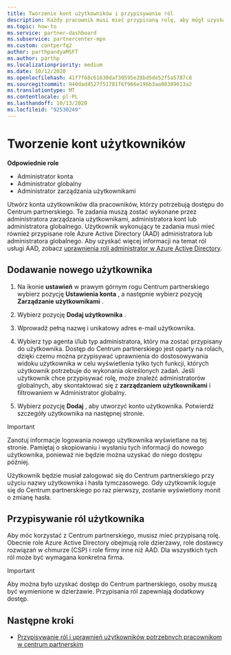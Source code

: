 ```yaml
---
title: Tworzenie kont użytkowników i przypisywanie ról
description: Każdy pracownik musi mieć przypisaną rolę, aby mógł uzyskać dostęp do Centrum partnerskiego. Dowiedz się, jak tworzyć konta użytkowników, przypisywać role i ustawiać uprawnienia.
ms.topic: how-to
ms.service: partner-dashboard
ms.subservice: partnercenter-mpn
ms.custom: contperfq2
author: parthpandyaMSFT
ms.author: parthp
ms.localizationpriority: medium
ms.date: 10/12/2020
ms.openlocfilehash: 41f7f68c61630daf30595e28bd5de52f5a5787c8
ms.sourcegitcommit: 940dad4527f51781f6f966e196b3aa08389613a2
ms.translationtype: MT
ms.contentlocale: pl-PL
ms.lasthandoff: 10/13/2020
ms.locfileid: "92530249"
---
```

# <a name="create-user-accounts"></a>Tworzenie kont użytkowników  

**Odpowiednie role**

- Administrator konta
- Administrator globalny
- Administrator zarządzania użytkownikami

Utwórz konta użytkowników dla pracowników, którzy potrzebują dostępu do Centrum partnerskiego. Te zadania muszą zostać wykonane przez administratora zarządzania użytkownikami, administratora kont lub administratora globalnego. Użytkownik wykonujący te zadania musi mieć również przypisane role Azure Active Directory (AAD) administratora lub administratora globalnego. Aby uzyskać więcej informacji na temat ról usługi AAD, zobacz [uprawnienia roli administrator w Azure Active Directory](/azure/active-directory/users-groups-roles/directory-assign-admin-roles).

## <a name="add-a-new-user"></a>Dodawanie nowego użytkownika

1. Na ikonie **ustawień** w prawym górnym rogu Centrum partnerskiego wybierz pozycję **Ustawienia konta** , a następnie wybierz pozycję **Zarządzanie użytkownikami** .

2. Wybierz pozycję **Dodaj użytkownika** .

3. Wprowadź pełną nazwę i unikatowy adres e-mail użytkownika.

4. Wybierz typ agenta i/lub typ administratora, który ma zostać przypisany do użytkownika. Dostęp do Centrum partnerskiego jest oparty na rolach, dzięki czemu można przypisywać uprawnienia do dostosowywania widoku użytkownika w celu wyświetlenia tylko tych funkcji, których użytkownik potrzebuje do wykonania określonych zadań.  Jeśli użytkownik chce przypisywać rolę, może znaleźć administratorów globalnych, aby skontaktować się z **zarządzaniem użytkownikami** i filtrowaniem w Administrator globalny.

5. Wybierz pozycję **Dodaj** , aby utworzyć konto użytkownika. Potwierdź szczegóły użytkownika na następnej stronie.

> [!IMPORTANT]  
> Zanotuj informacje logowania nowego użytkownika wyświetlane na tej stronie. Pamiętaj o skopiowaniu i wysłaniu tych informacji do nowego użytkownika, ponieważ nie będzie można uzyskać do niego dostępu później. 

Użytkownik będzie musiał zalogować się do Centrum partnerskiego przy użyciu nazwy użytkownika i hasła tymczasowego. Gdy użytkownik loguje się do Centrum partnerskiego po raz pierwszy, zostanie wyświetlony monit o zmianę hasła.

## <a name="assign-user-roles"></a>Przypisywanie ról użytkownika

Aby móc korzystać z Centrum partnerskiego, musisz mieć przypisaną rolę.  Obecnie role Azure Active Directory obejmują role dzierżawy, role dostawcy rozwiązań w chmurze (CSP) i role firmy inne niż AAD. Dla wszystkich tych ról może być wymagana konkretna firma.

>[!Important]
>Aby można było uzyskać dostęp do Centrum partnerskiego, osoby muszą być wymienione w dzierżawie. Przypisania ról zapewniają dodatkowy dostęp.

## <a name="next-steps"></a>Następne kroki

- [Przypisywanie ról i uprawnień użytkowników potrzebnych pracownikom w centrum partnerskim](permissions-overview.md)
